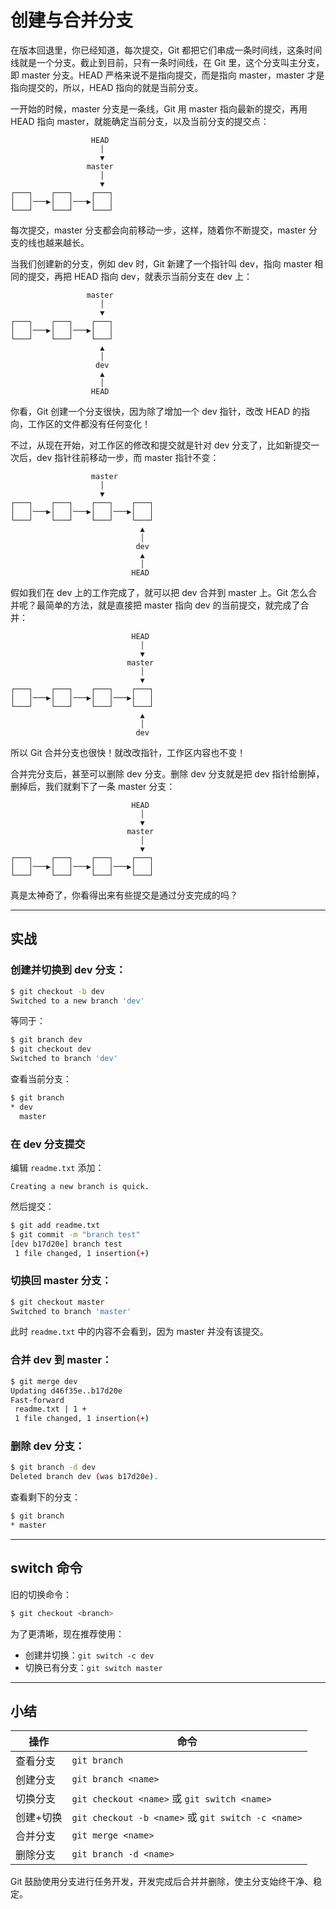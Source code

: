 # 创建与合并分支

在版本回退里，你已经知道，每次提交，Git 都把它们串成一条时间线，这条时间线就是一个分支。截止到目前，只有一条时间线，在 Git 里，这个分支叫主分支，即 master 分支。HEAD 严格来说不是指向提交，而是指向 master，master 才是指向提交的，所以，HEAD 指向的就是当前分支。

一开始的时候，master 分支是一条线，Git 用 master 指向最新的提交，再用 HEAD 指向 master，就能确定当前分支，以及当前分支的提交点：

```
                  HEAD
                    │
                    ▼
                 master
                    │
                    ▼
┌───┐    ┌───┐    ┌───┐
│   │───▶│   │───▶│   │
└───┘    └───┘    └───┘
```

每次提交，master 分支都会向前移动一步，这样，随着你不断提交，master 分支的线也越来越长。

当我们创建新的分支，例如 dev 时，Git 新建了一个指针叫 dev，指向 master 相同的提交，再把 HEAD 指向 dev，就表示当前分支在 dev 上：

```
                 master
                    │
                    ▼
┌───┐    ┌───┐    ┌───┐
│   │───▶│   │───▶│   │
└───┘    └───┘    └───┘
                    ▲
                    │
                   dev
                    ▲
                    │
                  HEAD
```

你看，Git 创建一个分支很快，因为除了增加一个 dev 指针，改改 HEAD 的指向，工作区的文件都没有任何变化！

不过，从现在开始，对工作区的修改和提交就是针对 dev 分支了，比如新提交一次后，dev 指针往前移动一步，而 master 指针不变：

```
                  master
                    │
                    ▼
┌───┐    ┌───┐    ┌───┐    ┌───┐
│   │───▶│   │───▶│   │───▶│   │
└───┘    └───┘    └───┘    └───┘
                             ▲
                             │
                            dev
                             ▲
                             │
                           HEAD
```

假如我们在 dev 上的工作完成了，就可以把 dev 合并到 master 上。Git 怎么合并呢？最简单的方法，就是直接把 master 指向 dev 的当前提交，就完成了合并：

```
                           HEAD
                             │
                             ▼
                          master
                             │
                             ▼
┌───┐    ┌───┐    ┌───┐    ┌───┐
│   │───▶│   │───▶│   │───▶│   │
└───┘    └───┘    └───┘    └───┘
                             ▲
                             │
                            dev
```

所以 Git 合并分支也很快！就改改指针，工作区内容也不变！

合并完分支后，甚至可以删除 dev 分支。删除 dev 分支就是把 dev 指针给删掉，删掉后，我们就剩下了一条 master 分支：

```
                           HEAD
                             │
                             ▼
                          master
                             │
                             ▼
┌───┐    ┌───┐    ┌───┐    ┌───┐
│   │───▶│   │───▶│   │───▶│   │
└───┘    └───┘    └───┘    └───┘
```

真是太神奇了，你看得出来有些提交是通过分支完成的吗？

---

## 实战

### 创建并切换到 dev 分支：

```bash
$ git checkout -b dev
Switched to a new branch 'dev'
```

等同于：

```bash
$ git branch dev
$ git checkout dev
Switched to branch 'dev'
```

查看当前分支：

```bash
$ git branch
* dev
  master
```

### 在 dev 分支提交

编辑 `readme.txt` 添加：

```
Creating a new branch is quick.
```

然后提交：

```bash
$ git add readme.txt
$ git commit -m "branch test"
[dev b17d20e] branch test
 1 file changed, 1 insertion(+)
```

### 切换回 master 分支：

```bash
$ git checkout master
Switched to branch 'master'
```

此时 `readme.txt` 中的内容不会看到，因为 master 并没有该提交。

### 合并 dev 到 master：

```bash
$ git merge dev
Updating d46f35e..b17d20e
Fast-forward
 readme.txt | 1 +
 1 file changed, 1 insertion(+)
```

### 删除 dev 分支：

```bash
$ git branch -d dev
Deleted branch dev (was b17d20e).
```

查看剩下的分支：

```bash
$ git branch
* master
```

---

## switch 命令

旧的切换命令：

```bash
$ git checkout <branch>
```

为了更清晰，现在推荐使用：

- 创建并切换：`git switch -c dev`
- 切换已有分支：`git switch master`

---

## 小结

| 操作      | 命令                                               |
| --------- | -------------------------------------------------- |
| 查看分支  | `git branch`                                       |
| 创建分支  | `git branch <name>`                                |
| 切换分支  | `git checkout <name>` 或 `git switch <name>`       |
| 创建+切换 | `git checkout -b <name>` 或 `git switch -c <name>` |
| 合并分支  | `git merge <name>`                                 |
| 删除分支  | `git branch -d <name>`                             |

Git 鼓励使用分支进行任务开发，开发完成后合并并删除，使主分支始终干净、稳定。

